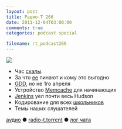 ```yaml
---
layout: post
title: Радио-Т 266
date: 2011-12-04T03:00:00
comments: true
categories: podcast special

filename: rt_podcast266
---
```

![](https://radio-t.com/images/radio-t/rt266.png)

- Час [скалы](http://blog.joda.org/2011/11/real-life-scala-feedback-from-yammer.html).
- За что [ее](http://www.infoq.com/news/2011/11/yammer-scala) пинают и кому это выгодно
- [GDD](http://tatiyants.com/?p=1304), но не 1го апреля
- Устройство [Memcache](http://www.adayinthelifeof.nl/2011/02/06/memcache-internals/) для начинающих
- [Jenkins](http://) уел почти весь Hudson
- Кодирование для всех [школьников](http://www.bbc.co.uk/news/technology-15916677)
- Темы наших слушателей

[аудио](http://archive.rucast.net/radio-t/media/rt_podcast266.mp3) ● [radio-t.torrent](http://www.radio-t.com/torrents/rt_podcast266.mp3.torrent) ● [лог чата](http://chat.radio-t.com/logs/radio-t-266.html)<audio src="http://archive.rucast.net/radio-t/media/rt_podcast266.mp3" preload="none"></audio>
